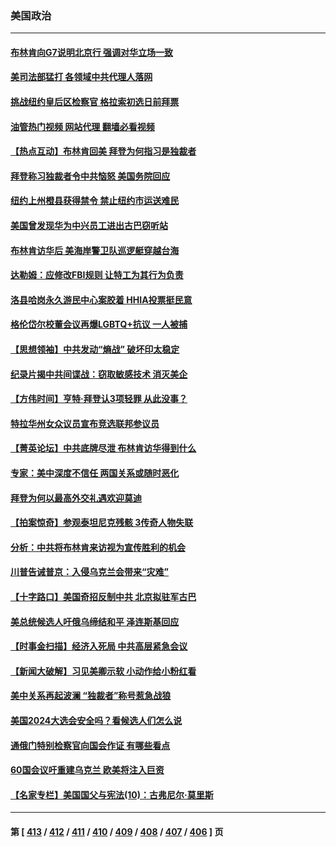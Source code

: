 ### 美国政治
---
#### [布林肯向G7说明北京行 强调对华立场一致](../../pages/ncid1078159/n14020782.md?06221645) 
#### [美司法部猛打 各领域中共代理人落网](../../pages/ncid1078159/n14020801.md?06221645) 
#### [挑战纽约皇后区检察官 格拉索初选日前拜票](../../pages/ncid1078159/n14020806.md?06221645) 
#### [油管热门视频 网站代理 翻墙必看视频](http://138.2.39.72:81/youtube.html?epic-marker?06221645)
#### [【热点互动】布林肯回美 拜登为何指习是独裁者](../../pages/ncid1078159/n14020678.md?06221645) 
#### [拜登称习独裁者令中共恼怒 美国务院回应](../../pages/ncid1078159/n14020722.md?06221645) 
#### [纽约上州橙县获得禁令 禁止纽约市运送难民](../../pages/ncid1078159/n14020771.md?06221645) 
#### [美国曾发现华为中兴员工进出古巴窃听站](../../pages/ncid1078159/n14020666.md?06221645) 
#### [布林肯访华后 美海岸警卫队巡逻艇穿越台海](../../pages/ncid1078159/n14020701.md?06221645) 
#### [达勒姆：应修改FBI规则 让特工为其行为负责](../../pages/ncid1078159/n14020650.md?06221645) 
#### [洛县哈岗永久游民中心案胶着 HHIA投票挺民意](../../pages/ncid1078159/n14020705.md?06221645) 
#### [格伦岱尔校董会议再爆LGBTQ+抗议 一人被捕](../../pages/ncid1078159/n14020688.md?06221645) 
#### [【思想领袖】中共发动“熵战” 破坏印太稳定](../../pages/ncid1078159/n14003899.md?06221645) 
#### [纪录片揭中共间谍战：窃取敏感技术 消灭美企](../../pages/ncid1078159/n14020544.md?06221645) 
#### [【方伟时间】亨特‧拜登认3项轻罪 从此没事？](../../pages/ncid1078159/n14020662.md?06221645) 
#### [特拉华州女众议员宣布竞选联邦参议员](../../pages/ncid1078159/n14020571.md?06221645) 
#### [【菁英论坛】中共底牌尽泄 布林肯访华得到什么](../../pages/ncid1078159/n14020572.md?06221645) 
#### [专家：美中深度不信任 两国关系或随时恶化](../../pages/ncid1078159/n14020592.md?06221645) 
#### [拜登为何以最高外交礼遇欢迎莫迪](../../pages/ncid1078159/n14020535.md?06221645) 
#### [【拍案惊奇】参观泰坦尼克残骸 3传奇人物失联](../../pages/ncid1078159/n14020520.md?06221645) 
#### [分析：中共将布林肯来访视为宣传胜利的机会](../../pages/ncid1078159/n14020556.md?06221645) 
#### [川普告诫普京：入侵乌克兰会带来“灾难”](../../pages/ncid1078159/n14020499.md?06221645) 
#### [【十字路口】美国奇招反制中共 北京拟驻军古巴](../../pages/ncid1078159/n14020349.md?06221645) 
#### [美总统候选人吁俄乌缔结和平 泽连斯基回应](../../pages/ncid1078159/n14020363.md?06221645) 
#### [【时事金扫描】经济入死局 中共高层紧急会议](../../pages/ncid1078159/n14020413.md?06221645) 
#### [【新闻大破解】习见美卿示软 小动作给小粉红看](../../pages/ncid1078159/n14020368.md?06221645) 
#### [美中关系再起波澜 “独裁者”称号惹急战狼](../../pages/ncid1078159/n14020509.md?06221645) 
#### [美国2024大选会安全吗？看候选人们怎么说](../../pages/ncid1078159/n14020252.md?06221645) 
#### [通俄门特别检察官向国会作证 有哪些看点](../../pages/ncid1078159/n14020313.md?06221645) 
#### [60国会议吁重建乌克兰 欧美将注入巨资](../../pages/ncid1078159/n14020395.md?06221645) 
#### [【名家专栏】美国国父与宪法(10)：古弗尼尔‧莫里斯](../../pages/ncid1078159/n14016751.md?06221645) 

---
#### 第 [ [413](./413.md?06221645) / [412](./412.md?06221645) / [411](./411.md?06221645) / [410](./410.md?06221645) / [409](./409.md?06221645) / [408](./408.md?06221645) / [407](./407.md?06221645) / [406](./406.md?06221645) ] 页

